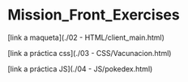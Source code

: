 # Mission_Front_Exercises

[link a maqueta](./02 - HTML/client_main.html)


[link a práctica css](./03 - CSS/Vacunacion.html)


[link a práctica JS](./04 - JS/pokedex.html)
